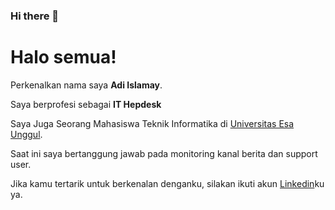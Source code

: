 ### Hi there 👋

# Halo semua! 

Perkenalkan nama saya **Adi Islamay**.

Saya berprofesi sebagai **IT Hepdesk** 

Saya Juga Seorang Mahasiswa Teknik Informatika di [Universitas Esa Unggul](https://www.esaunggul.ac.id).

Saat ini saya bertanggung jawab pada monitoring kanal berita dan support user.

Jika kamu tertarik untuk berkenalan denganku, silakan ikuti akun [Linkedin](https://www.linkedin.com/in/adiislamayvm/)ku ya.



